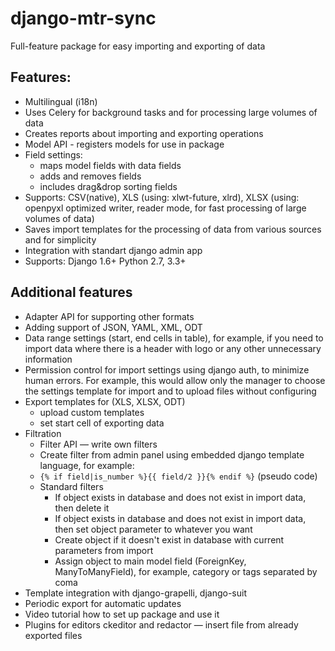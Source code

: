 # django-mtr-sync
Full-feature package for easy importing and exporting of data

## Features:
- Multilingual (i18n)
- Uses Celery for background tasks and for processing large volumes of data
- Creates reports about importing and exporting operations
- Model API - registers models for use  in package
- Field settings:
  - maps model fields with data fields
  - adds and removes fields
  - includes drag&drop sorting fields
- Supports: CSV(native), XLS (using: xlwt-future, xlrd), XLSX (using: openpyxl optimized writer, reader mode, for fast processing of large volumes of data)
- Saves import templates for the processing of data from various sources and for simplicity
- Integration with standart django admin app
- Supports: Django 1.6+ Python 2.7, 3.3+

## Additional features
- Adapter API for supporting other formats
- Adding support of JSON, YAML, XML, ODT
- Data range settings (start, end cells in table), for example, if you need to import data where there is a header with logo or any other unnecessary information
- Permission control for import settings using django auth, to minimize human errors. For example, this would allow only the manager to choose the settings template for import and to upload files without configuring
- Export templates for (XLS, XLSX, ODT)
  - upload custom templates
  - set start cell of exporting data
- Filtration
  - Filter API — write own filters
  - Create filter from admin panel using embedded django template language, for example:
  - `{% if field|is_number %}{{ field/2 }}{% endif %}` (pseudo code)
  - Standard filters
    - If object exists in database and does not exist in import data, then delete it
    - If object exists in database and does not exist in import data, then set object parameter to whatever you want
    - Create object if it doesn't exist in database with current parameters from import
    - Assign object to main model field (ForeignKey, ManyToManyField), for example, category or tags separated by coma
- Template integration with django-grapelli, django-suit
- Periodic export for automatic updates
- Video tutorial how to set up package and use it
- Plugins for editors ckeditor and redactor — insert file from already exported files
